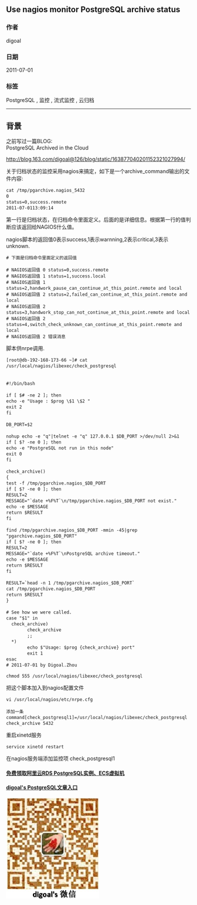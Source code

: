 ## Use nagios monitor PostgreSQL archive status  
                    
### 作者                                       
digoal                                        
                    
### 日期                                        
2011-07-01                                                                  
                    
### 标签                    
PostgreSQL , 监控 , 流式监控 , 云归档                                               
                    
----                    
                    
## 背景                                  
之前写过一篇BLOG:  
PostgreSQL Archived in the Cloud  
  
http://blog.163.com/digoal@126/blog/static/163877040201152321027994/  
  
关于归档状态的监控采用nagios来搞定，如下是一个archive_command输出的文件内容:  
  
```  
cat /tmp/pgarchive.nagios_5432  
0  
status=0,success.remote  
2011-07-0113:09:14  
```  
  
第一行是归档状态，在归档命令里面定义。后面的是详细信息。根据第一行的值判断应该返回给NAGIOS什么值。  
  
nagios脚本的返回值0表示success,1表示warnning,2表示critical,3表示unknown.  
  
```  
# 下面是归档命令里面定义的返回值  
  
# NAGIOS返回值 0 status=0,success.remote  
# NAGIOS返回值 1 status=1,success.local  
# NAGIOS返回值 1 status=2,handwork_pause_can_continue_at_this_point.remote and local  
# NAGIOS返回值 2 status=2,failed_can_continue_at_this_point.remote and local  
# NAGIOS返回值 2 status=3,handwork_stop_can_not_continue_at_this_point.remote and local  
# NAGIOS返回值 2 status=4,switch_check_unknown_can_continue_at_this_point.remote and local  
# NAGIOS返回值 2 错误消息  
```  
  
脚本供nrpe调用.  
  
```  
[root@db-192-168-173-66 ~]# cat /usr/local/nagios/libexec/check_postgresql   
  
  
#!/bin/bash  
  
if [ $# -ne 2 ]; then  
echo -e "Usage : $prog \$1 \$2 "  
exit 2  
fi  
  
DB_PORT=$2  
  
nohup echo -e "q"|telnet -e "q" 127.0.0.1 $DB_PORT >/dev/null 2>&1  
if [ $? -ne 0 ]; then  
echo -e "PostgreSQL not run in this node"  
exit 0  
fi  
  
check_archive()  
{  
test -f /tmp/pgarchive.nagios_$DB_PORT  
if [ $? -ne 0 ]; then  
RESULT=2  
MESSAGE="`date +%F%T`\n/tmp/pgarchive.nagios_$DB_PORT not exist."  
echo -e $MESSAGE  
return $RESULT  
fi  
  
find /tmp/pgarchive.nagios_$DB_PORT -mmin -45|grep "pgarchive.nagios_$DB_PORT"  
if [ $? -ne 0 ]; then  
RESULT=2  
MESSAGE="`date +%F%T`\nPostgreSQL archive timeout."  
echo -e $MESSAGE  
return $RESULT  
fi  
  
RESULT=`head -n 1 /tmp/pgarchive.nagios_$DB_PORT`  
cat /tmp/pgarchive.nagios_$DB_PORT  
return $RESULT  
}  
  
# See how we were called.  
case "$1" in  
  check_archive)  
        check_archive  
        ;;  
  *)  
        echo $"Usage: $prog {check_archive} port"  
        exit 1  
esac  
# 2011-07-01 by Digoal.Zhou  
```  
  
```  
chmod 555 /usr/local/nagios/libexec/check_postgresql  
```  
  
把这个脚本加入到nagios配置文件  
  
```  
vi /usr/local/nagios/etc/nrpe.cfg  
  
添加一条  
command[check_postgresql1]=/usr/local/nagios/libexec/check_postgresql check_archive 5432  
```  
  
重启xinetd服务  
  
```  
service xinetd restart  
```  
  
在nagios服务端添加监控项 check_postgresql1  
      
                                                                                                    
                                                          
  
  
  
  
  
  
  
  
  
  
  
  
  
#### [免费领取阿里云RDS PostgreSQL实例、ECS虚拟机](https://free.aliyun.com/ "57258f76c37864c6e6d23383d05714ea")
  
  
#### [digoal's PostgreSQL文章入口](https://github.com/digoal/blog/blob/master/README.md "22709685feb7cab07d30f30387f0a9ae")
  
  
![digoal's weixin](../pic/digoal_weixin.jpg "f7ad92eeba24523fd47a6e1a0e691b59")
  
  
  
  
  
  
  
